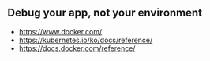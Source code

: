 ## Debug your app, not your environment

* https://www.docker.com/
* https://kubernetes.io/ko/docs/reference/
* https://docs.docker.com/reference/
